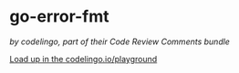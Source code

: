 # go-error-fmt

_by codelingo, part of their Code Review Comments bundle_


[Load up in the codelingo.io/playground](https://codelingo.io/playground/?repo=github.com/codelingo/hub&dir=tenets/codelingo/code-review-comments/go-error-fmt&tenet=codelingo/code-review-comments/go-error-fmt)
